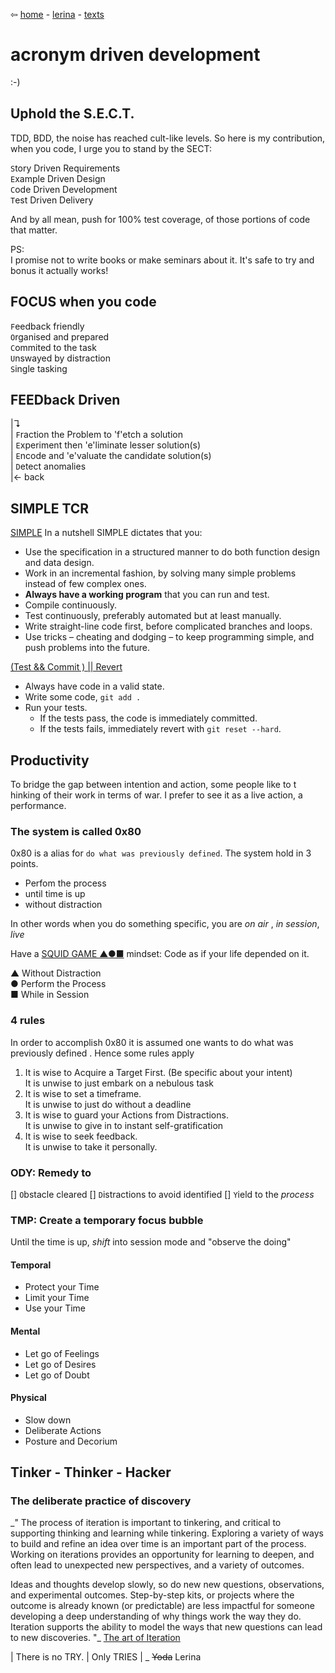 ⇦ [home](../../../index.html) - [lerina](../index.html) - [texts](./index.html)

# acronym driven development
:-)

## Uphold the S.E.C.T.

TDD, BDD, the noise has reached cult-like levels.
So here is my contribution, when you code, I urge you to stand by the SECT:

`S`tory Driven        Requirements  
`E`xample Driven      Design  
`C`ode Driven         Development  
`T`est Driven         Delivery  

And by all mean, push for 100% test coverage, of those portions of code that matter.

PS:  
I promise not to write books or make seminars about it.
It's safe to try and bonus it actually works! 

## FOCUS when you code

`F`eedback friendly  
`O`rganised  and prepared  
`C`ommited  to the task  
`U`nswayed by distraction   
`S`ingle tasking  

## FEEDback Driven
|↴  
|  `F`raction the Problem to 'f'etch a solution  
|  `E`xperiment then 'e'liminate lesser solution(s)                  
|  `E`ncode and 'e'valuate  the candidate solution(s)          
|  `D`etect anomalies                         
|←  back  

## SIMPLE TCR

[SIMPLE](http://wrigstad.com/ioopm18/simple.html#orgb3285eb)
In a nutshell SIMPLE dictates that you:

- Use the specification in a structured manner to do both function design and data design.
- Work in an incremental fashion, by solving many simple problems instead of few complex ones.
- **Always have a working program** that you can run and test.
- Compile continuously.
- Test continuously, preferably automated but at least manually.
- Write straight-line code first, before complicated branches and loops.
- Use tricks – cheating and dodging – to keep programming simple, and push problems into the future.

[(Test && Commit ) || Revert](https://www.youtube.com/watch?v=hi99zbRzkRM)

- Always have code in a valid state.  
- Write some code, `git add .`
- Run your tests.  
    * If the tests pass, the code is immediately committed.  
    * If the tests fails, immediately revert with `git reset --hard`.  

## Productivity
To bridge the gap between intention and action, some people like to t hinking 
of their work in terms of war. I prefer to see it as a live action, a performance.

### The system is called 0x80
0x80 is a alias for `do what was previously defined`.
The system hold in 3 points.
- Perfom the process
- until time is up
- without distraction

In other words when you do something specific, you are *on air* , *in session*, *live*  

Have a [SQUID GAME ▲●■](https://en.wikipedia.org/wiki/Squid_Game) mindset: Code as if your life depended on it.

▲ Without Distraction  
● Perform the Process  
■ While in Session  

### 4 rules
In order to accomplish 0x80 it is assumed one wants to do what was previously defined .
Hence some rules apply

1. It is wise to Acquire a Target First. (Be specific about your intent)  
It is unwise to just embark on a nebulous task
2. It is wise to set a timeframe.  
It is unwise to just do without a deadline
3. It is wise to guard your Actions from Distractions.  
It is unwise to give in to instant self-gratification
4. It is wise to seek feedback.  
It is unwise to take it personally.

### ODY: Remedy to 

[] `O`bstacle cleared
[] `D`istractions to avoid identified
[] `Y`ield to the *process*

### TMP: Create a temporary focus bubble

Until the time is up, *shift*  into session mode and "observe the doing"

#### Temporal
- Protect your Time
- Limit your Time
- Use your Time

#### Mental
- Let go of Feelings
- Let go of Desires
- Let go of Doubt

#### Physical
- Slow down
- Deliberate Actions
- Posture and Decorium
## Tinker - Thinker - Hacker

### The deliberate practice of discovery

_"
The process of iteration is important to tinkering, and critical to supporting thinking and learning while tinkering. Exploring a variety of ways to build and refine an idea over time is an important part of the process. Working on iterations provides an opportunity for learning to deepen, and often lead to unexpected new perspectives, and a variety of outcomes.

Ideas and thoughts develop slowly, so do new new questions, observations, and experimental outcomes. Step-by-step kits, or projects where the outcome is already known (or predictable) are less impactful for someone developing a deep understanding of why things work the way they do. Iteration supports the ability to model the ways that new questions can lead to new discoveries.
"_
[The art of Iteration](https://www.exploratorium.edu/tinkering/blog/2016/06/19/the-art-of-iteration)


| There is no TRY.
| Only TRIES
|         _ ~~Yoda~~ Lerina

